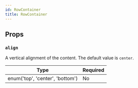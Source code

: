 ```yaml
---
id: RowContainer
title: RowContainer
---
```


## Props

### `align`

A vertical alignment of the content. The default value is `center`.

| Type                            | Required |
| --------------------------------| -------- |
| enum('top', 'center', 'bottom') | No       |
